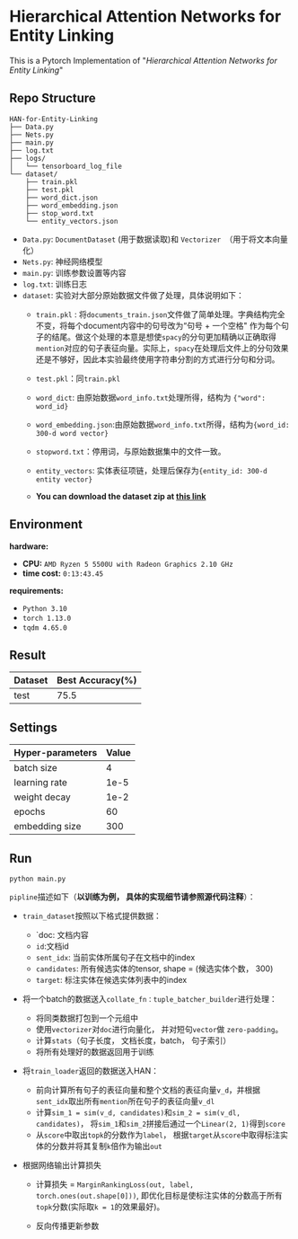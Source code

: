# Hierarchical Attention Networks for Entity Linking

This is a  Pytorch Implementation of "*Hierarchical Attention Networks for Entity Linking*"

## Repo Structure

```
HAN-for-Entity-Linking
├── Data.py
├── Nets.py
├── main.py
├── log.txt
├── logs/
│   └── tensorboard_log_file
└── dataset/
    ├── train.pkl
    ├── test.pkl
    ├── word_dict.json
    ├── word_embedding.json
    ├── stop_word.txt
    └── entity_vectors.json

```

- `Data.py`: `DocumentDataset` (用于数据读取)和 `Vectorizer `（用于将文本向量化）
- `Nets.py`: 神经网络模型
- `main.py`: 训练参数设置等内容
- `log.txt`: 训练日志
- `dataset`: 实验对大部分原始数据文件做了处理，具体说明如下：
  - `train.pkl` : 将`documents_train.json`文件做了简单处理。字典结构完全不变，将每个document内容中的句号改为“句号 + 一个空格" 作为每个句子的结尾。做这个处理的本意是想使`spacy`的分句更加精确以正确取得`mention`对应的句子表征向量。实际上，`spacy`在处理后文件上的分句效果还是不够好，因此本实验最终使用字符串分割的方式进行分句和分词。
  - `test.pkl`：同`train.pkl`
  - `word_dict`: 由原始数据`word_info.txt`处理所得，结构为 `{"word": word_id}`
  - `word_embedding.json`:由原始数据`word_info.txt`所得，结构为`{word_id: 300-d word vector}`
  - `stopword.txt`：停用词，与原始数据集中的文件一致。
  - `entity_vectors`: 实体表征项链，处理后保存为`{entity_id: 300-d entity vector}`
  
  - **You can download the dataset zip at [this link](https://drive.google.com/file/d/1Lw6lBlih0pvoQOcJR1DHtJaF3c3MC1sO/view?usp=drive_link})**

## Environment

**hardware:** 

- **CPU:** `AMD Ryzen 5 5500U with Radeon Graphics 2.10 GHz`
- **time cost:** `0:13:43.45`

**requirements:**

- `Python 3.10`
- `torch 1.13.0`
- `tqdm 4.65.0`

## Result 

| Dataset | Best Accuracy(%) |
| ------- | ---------------- |
| test    | 75.5             |

## Settings

| **Hyper-parameter**s | Value |
| -------------------- | ----- |
| batch size           | 4     |
| learning rate        | 1e-5  |
| weight decay         | 1e-2  |
| epochs               | 60    |
| embedding size       | 300   |

## Run

```
python main.py
```

`pipline`描述如下（**以训练为例， 具体的实现细节请参照源代码注释**）：

- `train_dataset`按照以下格式提供数据：

  - `doc: 文档内容
  - `id`:文档id
  - `sent_idx`: 当前实体所属句子在文档中的index
  - `candidates`: 所有候选实体的tensor, shape = (候选实体个数， 300)
  - `target`: 标注实体在候选实体列表中的index

- 将一个batch的数据送入`collate_fn：tuple_batcher_builder`进行处理：

  - 将同类数据打包到一个元组中
  - 使用`vectorizer`对`doc`进行向量化， 并对短句`vector`做 `zero-padding`。
  - 计算`stats`（句子长度， 文档长度，batch， 句子索引）
  - 将所有处理好的数据返回用于训练

- 将`train_loader`返回的数据送入HAN：

  - 前向计算所有句子的表征向量和整个文档的表征向量`v_d`，并根据`sent_idx`取出所有`mention`所在句子的表征向量`v_dl`
  - 计算`sim_1 = sim(v_d, candidates)`和`sim_2 = sim(v_dl, candidates)`， 将`sim_1`和`sim_2`拼接后通过一个`Linear(2, 1)`得到`score`
  - 从`score`中取出`topk`的分数作为`label`， 根据`target`从`score`中取得标注实体的分数并将其复制`k`倍作为输出`out`

- 根据网络输出计算损失

  - 计算损失 = `MarginRankingLoss(out, label, torch.ones(out.shape[0]))`, 即优化目标是使标注实体的分数高于所有`topk`分数(实际取`k = 1`的效果最好)。

  - 反向传播更新参数

    
